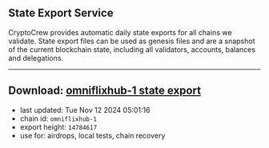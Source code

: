 ## State Export Service
CryptoCrew provides automatic daily state exports for all chains we validate. State export files can be used as genesis files and are a snapshot of the current blockchain state, including all validators, accounts, balances and delegations.

---
**Download: [omniflixhub-1 state export](https://dl-eu2.ccvalidators.com/SERVICE/omniflixhub/omniflixhub-1_export_14784617.json)**
---

- last updated: Tue Nov 12 2024 05:01:16
- chain id: `omniflixhub-1`
- export height: `14784617`
- use for: airdrops, local tests, chain recovery
